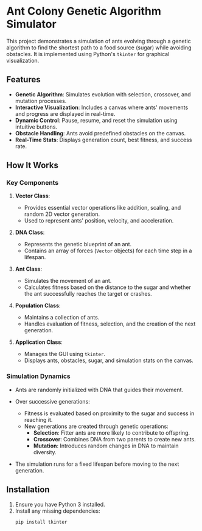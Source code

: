 # Ant Colony Genetic Algorithm Simulator

This project demonstrates a simulation of ants evolving through a genetic algorithm to find the shortest path to a food source (sugar) while avoiding obstacles. It is implemented using Python's `tkinter` for graphical visualization.

## Features

- **Genetic Algorithm**: Simulates evolution with selection, crossover, and mutation processes.
- **Interactive Visualization**: Includes a canvas where ants' movements and progress are displayed in real-time.
- **Dynamic Control**: Pause, resume, and reset the simulation using intuitive buttons.
- **Obstacle Handling**: Ants avoid predefined obstacles on the canvas.
- **Real-Time Stats**: Displays generation count, best fitness, and success rate.

## How It Works

### Key Components

1. **Vector Class**: 
   - Provides essential vector operations like addition, scaling, and random 2D vector generation.
   - Used to represent ants' position, velocity, and acceleration.

2. **DNA Class**:
   - Represents the genetic blueprint of an ant.
   - Contains an array of forces (`Vector` objects) for each time step in a lifespan.

3. **Ant Class**:
   - Simulates the movement of an ant.
   - Calculates fitness based on the distance to the sugar and whether the ant successfully reaches the target or crashes.

4. **Population Class**:
   - Maintains a collection of ants.
   - Handles evaluation of fitness, selection, and the creation of the next generation.

5. **Application Class**:
   - Manages the GUI using `tkinter`.
   - Displays ants, obstacles, sugar, and simulation stats on the canvas.

### Simulation Dynamics

- Ants are randomly initialized with DNA that guides their movement.
- Over successive generations:
  - Fitness is evaluated based on proximity to the sugar and success in reaching it.
  - New generations are created through genetic operations:
    - **Selection**: Fitter ants are more likely to contribute to offspring.
    - **Crossover**: Combines DNA from two parents to create new ants.
    - **Mutation**: Introduces random changes in DNA to maintain diversity.

- The simulation runs for a fixed lifespan before moving to the next generation.

## Installation

1. Ensure you have Python 3 installed.
2. Install any missing dependencies:
   ```bash
   pip install tkinter
